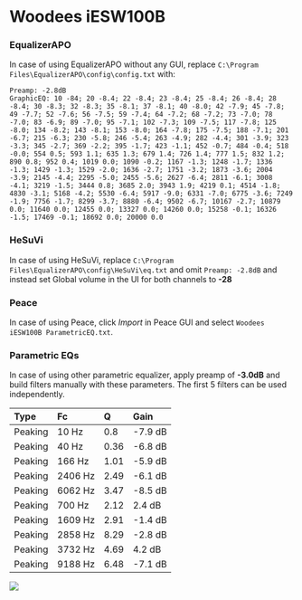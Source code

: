 # Woodees iESW100B

### EqualizerAPO
In case of using EqualizerAPO without any GUI, replace `C:\Program Files\EqualizerAPO\config\config.txt`
with:
```
Preamp: -2.8dB
GraphicEQ: 10 -84; 20 -8.4; 22 -8.4; 23 -8.4; 25 -8.4; 26 -8.4; 28 -8.4; 30 -8.3; 32 -8.3; 35 -8.1; 37 -8.1; 40 -8.0; 42 -7.9; 45 -7.8; 49 -7.7; 52 -7.6; 56 -7.5; 59 -7.4; 64 -7.2; 68 -7.2; 73 -7.0; 78 -7.0; 83 -6.9; 89 -7.0; 95 -7.1; 102 -7.3; 109 -7.5; 117 -7.8; 125 -8.0; 134 -8.2; 143 -8.1; 153 -8.0; 164 -7.8; 175 -7.5; 188 -7.1; 201 -6.7; 215 -6.3; 230 -5.8; 246 -5.4; 263 -4.9; 282 -4.4; 301 -3.9; 323 -3.3; 345 -2.7; 369 -2.2; 395 -1.7; 423 -1.1; 452 -0.7; 484 -0.4; 518 -0.0; 554 0.5; 593 1.1; 635 1.3; 679 1.4; 726 1.4; 777 1.5; 832 1.2; 890 0.8; 952 0.4; 1019 0.0; 1090 -0.2; 1167 -1.3; 1248 -1.7; 1336 -1.3; 1429 -1.3; 1529 -2.0; 1636 -2.7; 1751 -3.2; 1873 -3.6; 2004 -3.9; 2145 -4.4; 2295 -5.0; 2455 -5.6; 2627 -6.4; 2811 -6.1; 3008 -4.1; 3219 -1.5; 3444 0.8; 3685 2.0; 3943 1.9; 4219 0.1; 4514 -1.8; 4830 -3.1; 5168 -4.2; 5530 -6.4; 5917 -9.0; 6331 -7.0; 6775 -3.6; 7249 -1.9; 7756 -1.7; 8299 -3.7; 8880 -6.4; 9502 -6.7; 10167 -2.7; 10879 0.0; 11640 0.0; 12455 0.0; 13327 0.0; 14260 0.0; 15258 -0.1; 16326 -1.5; 17469 -0.1; 18692 0.0; 20000 0.0
```

### HeSuVi
In case of using HeSuVi, replace `C:\Program Files\EqualizerAPO\config\HeSuVi\eq.txt` and omit `Preamp:
-2.8dB` and instead set Global volume in the UI for both channels to **-28**

### Peace
In case of using Peace, click *Import* in Peace GUI and select `Woodees iESW100B ParametricEQ.txt`.

### Parametric EQs
In case of using other parametric equalizer, apply preamp of **-3.0dB** and build filters manually with
these parameters. The first 5 filters can be used independently.

| Type    | Fc      |    Q | Gain    |
|:--------|:--------|:-----|:--------|
| Peaking | 10 Hz   | 0.8  | -7.9 dB |
| Peaking | 40 Hz   | 0.36 | -6.8 dB |
| Peaking | 166 Hz  | 1.01 | -5.9 dB |
| Peaking | 2406 Hz | 2.49 | -6.1 dB |
| Peaking | 6062 Hz | 3.47 | -8.5 dB |
| Peaking | 700 Hz  | 2.12 | 2.4 dB  |
| Peaking | 1609 Hz | 2.91 | -1.4 dB |
| Peaking | 2858 Hz | 8.29 | -2.8 dB |
| Peaking | 3732 Hz | 4.69 | 4.2 dB  |
| Peaking | 9188 Hz | 6.48 | -7.1 dB |

![](https://raw.githubusercontent.com/jaakkopasanen/AutoEq/master/results/headphonecom/sbaf-serious/Woodees%20iESW100B/Woodees%20iESW100B.png)